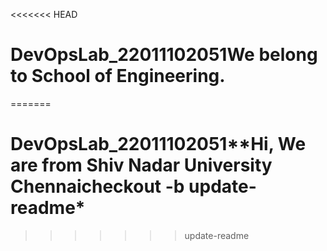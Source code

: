 <<<<<<< HEAD
# DevOpsLab_22011102051**We belong to School of Engineering.**
=======
# DevOpsLab_22011102051**Hi, We are from Shiv Nadar University Chennaicheckout -b update-readme*
>>>>>>> update-readme
